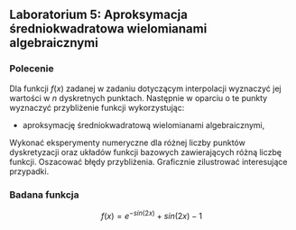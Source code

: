 ## Laboratorium 5: Aproksymacja średniokwadratowa wielomianami algebraicznymi

### Polecenie

Dla funkcji $f(x)$ zadanej w zadaniu dotyczącym interpolacji wyznaczyć jej wartości w $n$
dyskretnych punktach. Następnie w oparciu o te punkty wyznaczyć przybliżenie funkcji
wykorzystując:

* aproksymację średniokwadratową wielomianami algebraicznymi,

Wykonać eksperymenty numeryczne dla różnej liczby punktów dyskretyzacji oraz układów
funkcji bazowych zawierających różną liczbę funkcji. Oszacować błędy przybliżenia.
Graficznie zilustrować interesujące przypadki. 

### Badana funkcja

```math
f(x) = e^{-sin(2x)} + sin(2 x) - 1
```